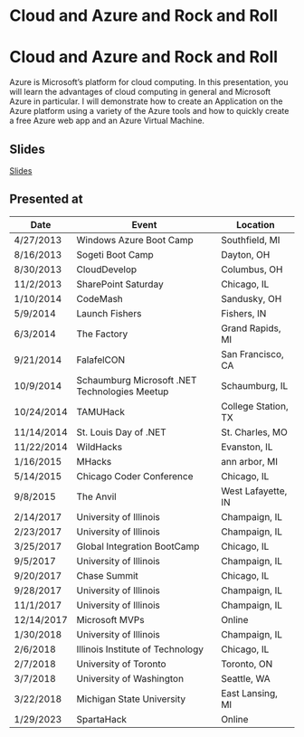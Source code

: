 # Cloud and Azure and Rock and Roll

# Cloud and Azure and Rock and Roll
Azure is Microsoft’s platform for cloud computing. In this presentation, you will learn the advantages of cloud computing in general and Microsoft Azure in particular. I will demonstrate how to create an Application on the Azure platform using a variety of the Azure tools and how to quickly create a free Azure web app and an Azure Virtual Machine.

## Slides

[Slides](https://1drv.ms/p/s!AsEkrMBA7Ehw1a9wYTrFIekzMbIZCA?e=D1lAg7)

## Presented at

| Date       | Event                                         | Location             |
| ---------- | --------------------------------------------- | -------------------- |
| 4/27/2013  | Windows Azure Boot Camp                       | Southfield, MI      |
| 8/16/2013  | Sogeti Boot Camp                              | Dayton, OH          |
| 8/30/2013  | CloudDevelop                                  | Columbus, OH        |
| 11/2/2013  | SharePoint Saturday                           | Chicago, IL         |
| 1/10/2014  | CodeMash                                      | Sandusky, OH        |
| 5/9/2014   | Launch Fishers                                | Fishers, IN         |
| 6/3/2014   | The Factory                                   | Grand Rapids, MI    |
| 9/21/2014  | FalafelCON                                    | San Francisco, CA   |
| 10/9/2014  | Schaumburg Microsoft .NET Technologies Meetup | Schaumburg, IL      |
| 10/24/2014 | TAMUHack                                      | College Station, TX |
| 11/14/2014 | St. Louis Day of .NET                         | St. Charles, MO     |
| 11/22/2014 | WildHacks                                     | Evanston, IL        |
| 1/16/2015  | MHacks                                        | ann arbor, MI       |
| 5/14/2015  | Chicago Coder Conference                      | Chicago, IL         |
| 9/8/2015   | The Anvil                                     | West Lafayette, IN  |
| 2/14/2017  | University of Illinois                        | Champaign, IL       |
| 2/23/2017  | University of Illinois                        | Champaign, IL       |
| 3/25/2017  | Global Integration BootCamp                   | Chicago, IL         |
| 9/5/2017   | University of Illinois                        | Champaign, IL       |
| 9/20/2017  | Chase Summit                                  | Chicago, IL         |
| 9/28/2017  | University of Illinois                        | Champaign, IL       |
| 11/1/2017  | University of Illinois                        | Champaign, IL       |
| 12/14/2017 | Microsoft MVPs                                | Online               |
| 1/30/2018  | University of Illinois                        | Champaign, IL       |
| 2/6/2018   | Illinois Institute of Technology              | Chicago, IL         |
| 2/7/2018   | University of Toronto                         | Toronto, ON         |
| 3/7/2018   | University of Washington                      | Seattle, WA         |
| 3/22/2018  | Michigan State University                     | East Lansing, MI    |
| 1/29/2023  | SpartaHack                                    | Online               |
